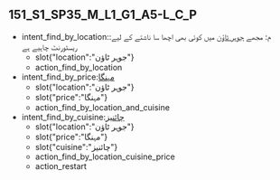 ## 151_S1_SP35_M_L1_G1_A5-L_C_P
* intent_find_by_location::م: مجھے [جوہر ٹاؤن](location) میں کوئی بھی اچھا سا ناشتے کے لیے ریسٹورنٹ چاہیے ہے
	- slot{"location":"جوہر ٹاؤن"}
	- action_find_by_location
* intent_find_by_price:[مہنگا](price)
	- slot{"location":"جوہر ٹاؤن"}
	- slot{"price":"مہنگا"}
	- action_find_by_location_and_cuisine
* intent_find_by_cuisine:[چائنیز](cuisine)
	- slot{"location":"جوہر ٹاؤن"}
	- slot{"price":"مہنگا"}
	- slot{"cuisine":"چائنیز"}
	- action_find_by_location_cuisine_price
	- action_restart